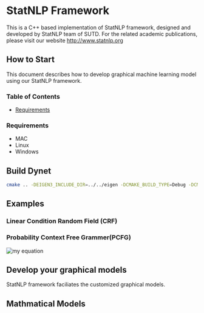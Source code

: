 # StatNLP Framework

This is a C++ based implementation of StatNLP framework, designed and developed by StatNLP team of SUTD. For the related academic publications, please visit our website http://www.statnlp.org

## How to Start

This document describes how to develop graphical machine learning model using our StatNLP framework.

### Table of Contents
- [Requirements](#requirements)

### Requirements
* MAC
* Linux
* Windows

## Build Dynet
```bash
cmake .. -DEIGEN3_INCLUDE_DIR=../../eigen -DCMAKE_BUILD_TYPE=Debug -DCMAKE_CXX_FLAGS="-fsanitize=address"
```

## Examples
### Linear Condition Random Field (CRF)
### Probability Context Free Grammer(PCFG)

![my equation](https://latex.codecogs.com/gif.download?%5Czeta%28s%29%20%3D%20%5Csum_%7Bn%3D1%7D%5E%5Cinfty%20%5Cfrac%7B1%7D%7Bn%5Es%7D)
## Develop your graphical models
StatNLP framework faciliates the customized graphical models.

## Mathmatical Models
